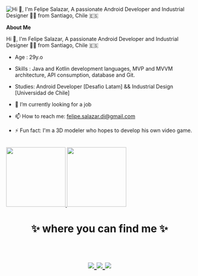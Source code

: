 ![Hi 👋, I'm Felipe Salazar, A passionate Android Developer and Industrial Designer 👨‍💻 from Santiago, Chile 🇪🇸](https://user-images.githubusercontent.com/60938212/98966487-164ca100-24ea-11eb-830c-5a80890e108a.png)

**About Me**

Hi 👋, I'm Felipe Salazar, A passionate Android Developer and Industrial Designer 👨‍💻 from Santiago, Chile 🇪🇸

- Age : 29y.o
- Skills : Java and Kotlin development languages, MVP and MVVM architecture, API consumption, database and Git.
- Studies: Android Developer [Desafio Latam] && Industrial Design [Universidad de Chile]


- 🔭 I’m currently looking for a job
- 📫 How to reach me: felipe.salazar.di@gmail.com
- ⚡ Fun fact: I'm a 3D modeler who hopes to develop his own video game.

<br/>

<a href="https://github.com/FISdiz">
  <img height="160em" src="https://github-readme-stats.vercel.app/api?username=FISdiz&theme=buefy&show_icons=true" />
  <img height="160em" src="https://github-readme-stats.vercel.app/api/top-langs/?username=FISdiz&theme=buefy&layout=compact" />
</a>

<br/>


<h1 align="center">
✨ where you can find me ✨
  <p align="center"><br/>
   <a href="https://www.linkedin.com/in/fisdiaz/">
    <img src="https://img.shields.io/badge/Linkedin-fisdiaz-blue">
  </a>
  
  <a href="https://www.instagram.com/saithre_fs/">
    <img src="https://img.shields.io/badge/instagram-saithre_fs-red">
  </a>
  
  <a href="https://drive.google.com/file/d/1_b98fVR4aJIloNPpS5zi891No_0jMcXk/view?usp=sharing">
    <img src="https://img.shields.io/badge/Design-Portfolio-orange">
  </a>
</p>
</h1>

<!--
**FISdiz/FISdiz** is a ✨ _special_ ✨ repository because its `README.md` (this file) appears on your GitHub profile.

Here are some ideas to get you started:

- 🔭 I’m currently working on ...
- 🌱 I’m currently learning ...
- 👯 I’m looking to collaborate on ...
- 🤔 I’m looking for help with ...
- 💬 Ask me about ...
- 📫 How to reach me: ...
- 😄 Pronouns: ...
- ⚡ Fun fact: ...
-->
